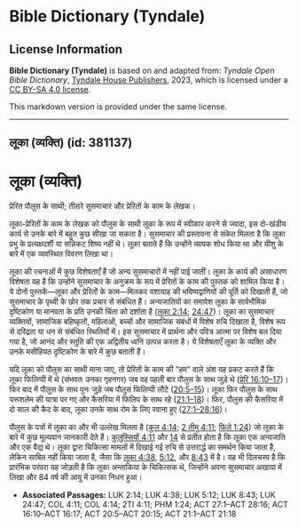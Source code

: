 # Bible Dictionary (Tyndale)

## License Information

**Bible Dictionary (Tyndale)** is based on and adapted from: _Tyndale Open Bible Dictionary_, [Tyndale House Publishers](https://tyndaleopenresources.com/), 2023, which is licensed under a [CC BY-SA 4.0 license](https://creativecommons.org/licenses/by-sa/4.0/legalcode.en).

This markdown version is provided under the same license.



--------------------------------

## लूका (व्यक्ति) (id: 381137)

लूका (व्यक्ति)
==============

प्रेरित पौलुस के साथी; तीसरे सुसमाचार और प्रेरितों के काम के लेखक।

लूका\-प्रेरितों के काम के लेखक को पौलुस के साथी लूका के रूप में स्वीकार करने से ज्यादा, इस दो\-खंडीय कार्य से उनके बारे में बहुत कुछ सीखा जा सकता है। सुसमाचार की प्रस्तावना से संकेत मिलता है कि लूका प्रभु के प्रत्यक्षदर्शी या सन्निकट शिष्य नहीं थे। लूका बताते हैं कि उन्होंने व्यापक शोध किया था और यीशु के बारे में एक व्यवस्थित विवरण लिखा था।

लूका की रचनाओं में कुछ विशेषताएँ हैं जो अन्य सुसमाचारों में नहीं पाई जातीं। लूका के कार्य की असाधारण विशेषता यह है कि उन्होंने सुसमाचार के अनुक्रम के रूप में प्रेरितों के काम की पुस्तक को शामिल किया है। ये दोनों पुस्तकें—लूका और प्रेरितों के काम—मिलकर यशायाह की भविष्यद्वाणियों की पूर्ति को दिखाती हैं, जो सुसमाचार के पृथ्वी के छोर तक प्रचार से संबंधित हैं। अन्यजातियों का समावेश लूका के सार्वभौमिक दृष्टिकोण या मानवता के प्रति उनकी चिंता को दर्शाता है ([लूका 2:14](https://ref.ly/Luke2:14); [24:47](https://ref.ly/Luke24:47))। लूका का सुसमाचार व्यक्तियों, सामाजिक बहिष्कृतों, महिलाओं, बच्चों और सामाजिक संबंधों में विशेष रुचि दिखाता है, विशेष रूप से दरिद्रता या धन से संबंधित स्थितियों में। इस सुसमाचार में प्रार्थना और पवित्र आत्मा पर विशेष बल दिया गया है, जो आनंद और स्तुति की एक अद्वितीय ध्वनि उत्पन्न करता है। ये विशेषताएँ लूका के व्यक्ति और उनके मसीहियत दृष्टिकोण के बारे में कुछ बताती हैं।

यदि लूका को पौलुस का साथी माना जाए, तो प्रेरितों के काम की "हम" वाले अंश यह प्रकट करते हैं कि लूका फिलिप्पी में थे (संभवतः उनका गृहनगर) जब वह पहली बार पौलुस के साथ जुड़े थे ([प्रेरि 16:10–17](https://ref.ly/Acts16:10-Acts16:17))। फिर बाद में पौलुस के साथ पुनः जुड़े जब पौलुस फिलिप्पी लौटे ([20:5–15](https://ref.ly/Acts20:5-Acts20:15))। लूका फिर पौलुस के साथ यरूशलेम की यात्रा पर गए और कैसरिया में फिलिप के साथ रहे ([21:1–18](https://ref.ly/Acts21:1-Acts21:18))। फिर, पौलुस की कैसरिया में दो साल की कैद के बाद, लूका उनके साथ रोम के लिए रवाना हुए ([27:1–28:16](https://ref.ly/Acts27:1-Acts28:16))।

पौलुस के पत्रों में लूका का और भी उल्लेख मिलता है ([कुल 4:14](https://ref.ly/Col4:14); [2 तीमु 4:11](https://ref.ly/2Tim4:11); [फिले 1:24](https://ref.ly/Phlm1:24)) जो लूका के बारे में कुछ मूल्यवान जानकारी देते हैं। [कुलुस्सियों 4:11](https://ref.ly/Col4:11) और [14](https://ref.ly/Col4:14) से प्रतीत होता है कि लूका एक अन्यजाति और एक वैद्य थे। लूका द्वारा चिकित्सा मामलों में दिखाई गई रुचि से उत्तरार्द्ध का समर्थन किया जाता है, लेकिन साबित नहीं किया जाता है, जैसा कि [लूका 4:38](https://ref.ly/Luke4:38), [5:12](https://ref.ly/Luke5:12), और [8:43](https://ref.ly/Luke8:43) में है। यह भी दिलचस्प है कि प्रारंभिक परंपरा यह जोड़ती है कि लूका अन्ताकिया के चिकित्सक थे, जिन्होंने अपना सुसमाचार अखाया में लिखा और 84 वर्ष की आयु में उनका निधन हुआ।

* **Associated Passages:** LUK 2:14; LUK 4:38; LUK 5:12; LUK 8:43; LUK 24:47; COL 4:11; COL 4:14; 2TI 4:11; PHM 1:24; ACT 27:1–ACT 28:16; ACT 16:10–ACT 16:17; ACT 20:5–ACT 20:15; ACT 21:1–ACT 21:18

